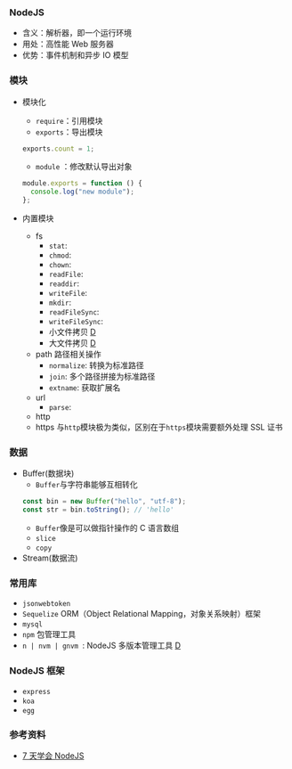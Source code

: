### NodeJS

- 含义：解析器，即一个运行环境
- 用处：高性能 Web 服务器
- 优势：事件机制和异步 IO 模型

### 模块

- 模块化

  - `require`：引用模块
  - `exports`：导出模块

  ```js
  exports.count = 1;
  ```

  - `module` ：修改默认导出对象

  ```js
  module.exports = function () {
    console.log("new module");
  };
  ```

- 内置模块
  - fs
    - `stat`:
    - `chmod`:
    - `chown`:
    - `readFile`:
    - `readdir`:
    - `writeFile`:
    - `mkdir`:
    - `readFileSync`:
    - `writeFileSync`:
    - 小文件拷贝 [D](./demos/copy1.js)
    - 大文件拷贝 [D](./demos/copyBig.js)
  - path 路径相关操作
    - `normalize`: 转换为标准路径
    - `join`: 多个路径拼接为标准路径
    - `extname`: 获取扩展名
  - url
    - `parse`:
  - http
  - https 与`http`模块极为类似，区别在于`https`模块需要额外处理 SSL 证书

### 数据

- Buffer(数据块)
  - `Buffer`与字符串能够互相转化
  ```js
  const bin = new Buffer("hello", "utf-8");
  const str = bin.toString(); // 'hello'
  ```
  - `Buffer`像是可以做指针操作的 C 语言数组
  - `slice`
  - `copy`
- Stream(数据流)

### 常用库

- `jsonwebtoken`
- `Sequelize` ORM（Object Relational Mapping，对象关系映射）框架
- `mysql`
- `npm` 包管理工具
- `n | nvm | gnvm `: NodeJS 多版本管理工具 [D](./version-manage.md)

### NodeJS 框架

- `express` 
- `koa`
- `egg`


### 参考资料

- [7 天学会 NodeJS](https://nqdeng.github.io/7-days-nodejs/#7.1)
